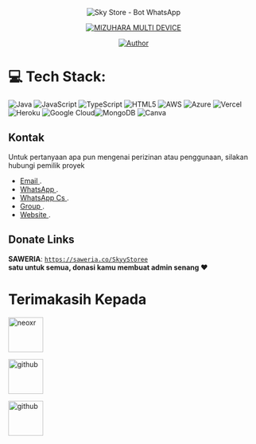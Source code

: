 <p align="center"><img src="https://telegra.ph/file/0cf0c67431da105455195.jpg" alt="Sky Store - Bot WhatsApp"></p>

</p>
<p align="center">
<a href="#"><img title="MIZUHARA MULTI DEVICE" src="https://img.shields.io/badge/SKY STORE DIGITAL ID-purple?colorA=%23000000&colorB=%23BF00FF&style=for-the-badge"></a>
</p>

</p>
<p align="center">
<a href="https://github.com/Sky-Store-Digital-ID"><img title="Author" src="https://img.shields.io/badge/Author-Youga Dev-red.svg?style=for-the-badge&logo=github"></a>
</p>

 # 💻 Tech Stack:
![Java](https://img.shields.io/badge/java-%23ED8B00.svg?style=flat&logo=java&logoColor=white) ![JavaScript](https://img.shields.io/badge/javascript-%23323330.svg?style=flat&logo=javascript&logoColor=%23F7DF1E)  ![TypeScript](https://img.shields.io/badge/typescript-%23007ACC.svg?style=flat&logo=typescript&logoColor=white) ![HTML5](https://img.shields.io/badge/html5-%23E34F26.svg?style=flat&logo=html5&logoColor=white) ![AWS](https://img.shields.io/badge/AWS-%23FF9900.svg?style=flat&logo=amazon-aws&logoColor=white) ![Azure](https://img.shields.io/badge/azure-%230072C6.svg?style=flat&logo=azure-devops&logoColor=white) ![Vercel](https://img.shields.io/badge/vercel-%23000000.svg?style=flat&logo=vercel&logoColor=white) ![Heroku](https://img.shields.io/badge/heroku-%23430098.svg?style=flat&logo=heroku&logoColor=white) ![Google Cloud](https://img.shields.io/badge/Google%20Cloud-%234285F4.svg?style=flat&logo=google-cloud&logoColor=white)![MongoDB](https://img.shields.io/badge/MongoDB-%234ea94b.svg?style=flat&logo=mongodb&logoColor=white) ![Canva](https://img.shields.io/badge/Canva-%2300C4CC.svg?style=flat&logo=Canva&logoColor=white)
 ## Kontak

 Untuk pertanyaan apa pun mengenai perizinan atau penggunaan, silakan hubungi pemilik proyek
 - [ Email ](mailto:support@sky-store-digital-id.online).
 - [ WhatsApp ](https://wa.me/6283151443585?text=Hallo). 
 - [ WhatsApp Cs ](https://wa.me/6283846275357=text?Hallo). 
 - [ Group ](https://chat.whatsapp.com/DXYDsmUPLgUKFf2RUehhk3).
 - [ Website ](https://sky-store-digital-id.online). 


## Donate Links

<b>SAWERIA</b>: <code>https://saweria.co/SkyyStoree</code></br>
**satu untuk semua, donasi kamu membuat admin senang ❤️**

 # Terimakasih Kepada
<p><img src="https://iili.io/JAtMHiX.jpg" width="70px" height="70px" alt="neoxr"></p>
<p><img src="https://iili.io/JAtOCPV.jpg" width="70px" height="70px" alt="github"></p>
<p><img src="https://avatars.githubusercontent.com/u/123550565?v=4" width="70px" height="70px" alt="github"></p>
